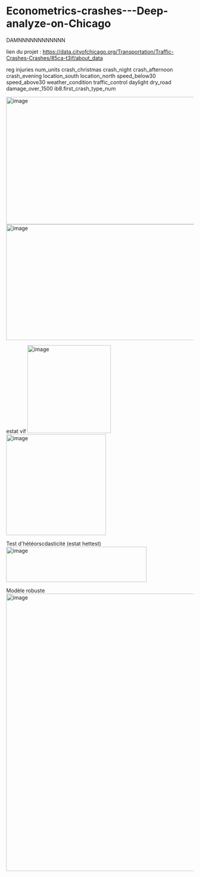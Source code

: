 # Econometrics-crashes---Deep-analyze-on-Chicago
DAMNNNNNNNNNNNN

lien du projet : https://data.cityofchicago.org/Transportation/Traffic-Crashes-Crashes/85ca-t3if/about_data

 reg injuries num_units crash_christmas crash_night crash_afternoon crash_evening location_south location_north speed_below30 speed_above30 weather_condition traffic_control daylight dry_road damage_over_1500 ib8.first_crash_type_num

<img width="541" height="342" alt="image" src="https://github.com/user-attachments/assets/658f66ab-76c2-4a06-8705-b9b3516ada1e" />
<img width="539" height="311" alt="image" src="https://github.com/user-attachments/assets/1dcdbbc5-46c0-480e-964a-dbb4525af7d6" />

estat vif
<img width="224" height="236" alt="image" src="https://github.com/user-attachments/assets/a86d5309-2814-432d-91d9-70717058c1af" />
<img width="268" height="271" alt="image" src="https://github.com/user-attachments/assets/1c1d72ba-5f66-41b4-99e6-cf1e296ae806" />

Test d'hétéorscdasticité (estat hettest)
<img width="377" height="95" alt="image" src="https://github.com/user-attachments/assets/692cfe65-fce1-466b-a134-2ca2f569ad28" />

Modèle robuste
<img width="788" height="745" alt="image" src="https://github.com/user-attachments/assets/b635a1ea-7b01-481c-b575-07037eacff96" />
